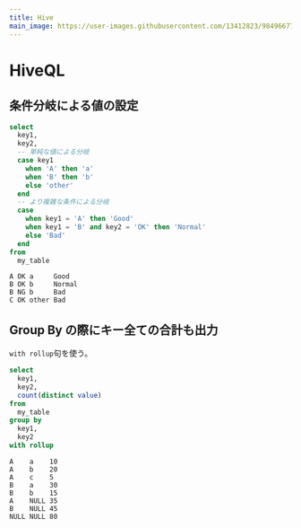 ```yaml
---
title: Hive
main_image: https://user-images.githubusercontent.com/13412823/98496677-88707c00-2285-11eb-86bb-257fb07053e6.jpg
---
```


# HiveQL

## 条件分岐による値の設定

```sql
select
  key1,
  key2,
  -- 単純な値による分岐
  case key1
    when 'A' then 'a'
    when 'B' then 'b'
    else 'other'
  end
  -- より複雑な条件による分岐
  case
    when key1 = 'A' then 'Good'
    when key1 = 'B' and key2 = 'OK' then 'Normal'
    else 'Bad'
  end
from
  my_table
```

```
A OK a     Good
B OK b     Normal
B NG b     Bad
C OK other Bad
```

## Group By の際にキー全ての合計も出力

`with rollup`句を使う。

```sql
select
  key1,
  key2,
  count(distinct value)
from
  my_table
group by
  key1,
  key2
with rollup
```

```
A    a    10
A    b    20
A    c    5
B    a    30
B    b    15
A    NULL 35
B    NULL 45
NULL NULL 80
```
